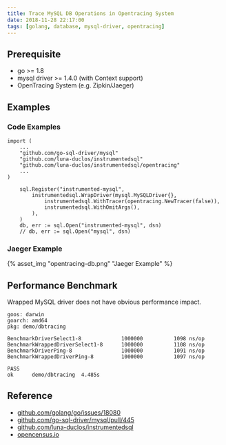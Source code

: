```yaml
---
title: Trace MySQL DB Operations in Opentracing System
date: 2018-11-28 22:17:00
tags: [golang, database, mysql-driver, opentracing]
---
```


## Prerequisite

* go >= 1.8
* mysql driver >= 1.4.0 (with Context support)
* OpenTracing System (e.g. Zipkin/Jaeger)

## Examples

### Code Examples

```golang
import (
    ...
    "github.com/go-sql-driver/mysql"
    "github.com/luna-duclos/instrumentedsql"
    "github.com/luna-duclos/instrumentedsql/opentracing"
    ...
)

    sql.Register("instrumented-mysql",
        instrumentedsql.WrapDriver(mysql.MySQLDriver{},
            instrumentedsql.WithTracer(opentracing.NewTracer(false)),
            instrumentedsql.WithOmitArgs(),
        ),
    )
    db, err := sql.Open("instrumented-mysql", dsn)
    // db, err := sql.Open("mysql", dsn)
```

### Jaeger Example

{% asset_img "opentracing-db.png" "Jaeger Example" %}

## Performance Benchmark

Wrapped MySQL driver does not have obvious performance impact.

```golang
goos: darwin
goarch: amd64
pkg: demo/dbtracing

BenchmarkDriverSelect1-8             1000000          1098 ns/op
BenchmarkWrappedDriverSelect1-8      1000000          1108 ns/op
BenchmarkDriverPing-8                1000000          1091 ns/op
BenchmarkWrappedDriverPing-8         1000000          1097 ns/op

PASS
ok      demo/dbtracing  4.485s
```

## Reference

* [github.com/golang/go/issues/18080](https://github.com/golang/go/issues/18080)
* [github.com/go-sql-driver/mysql/pull/445](https://github.com/go-sql-driver/mysql/pull/445)
* [github.com/luna-duclos/instrumentedsql](https://github.com/luna-duclos/instrumentedsql)
* [opencensus.io](https://opencensus.io/)
